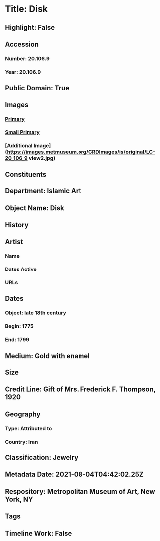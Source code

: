 # Title: Disk
## Highlight: False
## Accession
### Number: 20.106.9
### Year: 20.106.9
## Public Domain: True
## Images
### [Primary](https://images.metmuseum.org/CRDImages/is/original/LC-20_106_9.jpg)
### [Small Primary](https://images.metmuseum.org/CRDImages/is/web-large/LC-20_106_9.jpg)
### [Additional Image](https://images.metmuseum.org/CRDImages/is/original/LC-20_106_9 view2.jpg)
## Constituents
## Department: Islamic Art
## Object Name: Disk
## History
## Artist
### Name
### Dates Active
### URLs
## Dates
### Object: late 18th century
### Begin: 1775
### End: 1799
## Medium: Gold with enamel
## Size
## Credit Line: Gift of Mrs. Frederick F. Thompson, 1920
## Geography
### Type: Attributed to
### Country: Iran
## Classification: Jewelry
## Metadata Date: 2021-08-04T04:42:02.25Z
## Respository: Metropolitan Museum of Art, New York, NY
## Tags
## Timeline Work: False